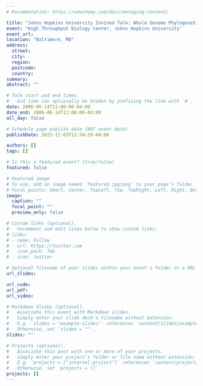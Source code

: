 ```yaml
---
# Documentation: https://wowchemy.com/docs/managing-content/

title: "Johns Hopkins University Invited Talk: Whole Genome Phylogenetic Reconstruction"
event: "High Throughput Biology Center, Johns Hopkins University"
event_url:
location: "Baltimore, MD"
address:
  street:
  city:
  region:
  postcode:
  country:
summary:
abstract: ""

# Talk start and end times.
#   End time can optionally be hidden by prefixing the line with `#`.
date: 2006-06-14T11:00:00-04:00
date_end: 2006-06-14T12:00:00-04:00
all_day: false

# Schedule page publish date (NOT event date).
publishDate: 2023-11-03T11:34:29-04:00

authors: []
tags: []

# Is this a featured event? (true/false)
featured: false

# Featured image
# To use, add an image named `featured.jpg/png` to your page's folder. 
# Focal points: Smart, Center, TopLeft, Top, TopRight, Left, Right, BottomLeft, Bottom, BottomRight.
image:
  caption: ""
  focal_point: ""
  preview_only: false

# Custom links (optional).
#   Uncomment and edit lines below to show custom links.
# links:
# - name: Follow
#   url: https://twitter.com
#   icon_pack: fab
#   icon: twitter

# Optional filename of your slides within your event's folder or a URL.
url_slides:

url_code:
url_pdf:
url_video:

# Markdown Slides (optional).
#   Associate this event with Markdown slides.
#   Simply enter your slide deck's filename without extension.
#   E.g. `slides = "example-slides"` references `content/slides/example-slides.md`.
#   Otherwise, set `slides = ""`.
slides: ""

# Projects (optional).
#   Associate this post with one or more of your projects.
#   Simply enter your project's folder or file name without extension.
#   E.g. `projects = ["internal-project"]` references `content/project/deep-learning/index.md`.
#   Otherwise, set `projects = []`.
projects: []
---
```

